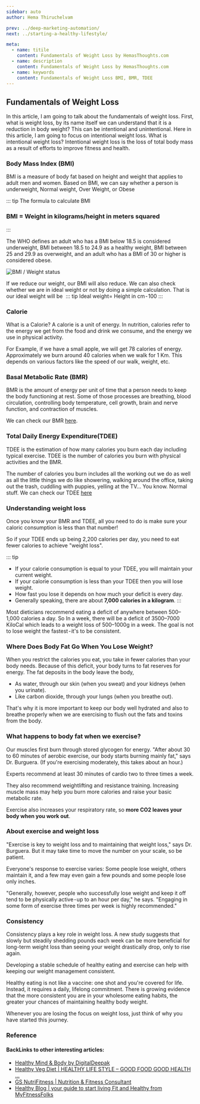 ```yaml
---
sidebar: auto
author: Hema Thiruchelvam

prev: ../deep-marketing-automation/
next: ../starting-a-healthy-lifestyle/

meta:
  - name: titile
    content: Fundamentals of Weight Loss by HemasThoughts.com
  - name: description
    content: Fundamentals of Weight Loss by HemasThoughts.com
  - name: keywords
    content: Fundamentals of Weight Loss BMI, BMR, TDEE
---
```


## Fundamentals of Weight Loss <Badge text="health" />

In this article, I am going to talk about the fundamentals of weight loss. First, what is weight loss, by its name itself we can understand that it is a reduction in body weight? This can be intentional and unintentional. Here in this article, I am going to focus on intentional weight loss. What is intentional weight loss? Intentional weight loss is the loss of total body mass as a result of efforts to improve fitness and health.

### Body Mass Index (BMI)

BMI is a measure of body fat based on height and weight that applies to adult men and women. Based on BMI, we can say whether a person is underweight, Normal weight, Over Weight, or Obese

::: tip
The formula to calculate BMI <br/>
### BMI = Weight in kilograms/height in meters squared
:::

The WHO defines an adult who has a BMI below 18.5 is considered underweight, BMI between 18.5 to 24.9 as a healthy weight, BMI between 25 and 29.9 as overweight, and an adult who has a BMI of 30 or higher is considered obese.

![BMI / Weight status](https://cdn-images-1.medium.com/max/800/1*Dvwh1DrpSPFw5Iz5KwYbyw.png)

If we reduce our weight, our BMI will also reduce.
We can also check whether we are in ideal weight or not by doing a simple calculation. That is our ideal weight will be 
::: tip
Ideal weight= Height in cm - 100
:::

### Calorie
What is a Calorie? A calorie is a unit of energy. In nutrition, calories refer to the energy we get from the food and drink we consume, and the energy we use in physical activity. 

For Example, if we have a small apple, we will get 78 calories of energy. Approximately we burn around 40 calories when we walk for 1 Km. This depends on various factors like the speed of our walk, weight, etc.

### Basal Metabolic Rate (BMR)

BMR is the amount of energy per unit of time that a person needs to keep the body functioning at rest. Some of those processes are breathing, blood circulation, controlling body temperature, cell growth, brain and nerve function, and contraction of muscles.

We can check our BMR [here](https://bit.ly/3oU8MzD).

### Total Daily Energy Expenditure(TDEE)

TDEE is the estimation of how many calories you burn each day including typical exercise. TDEE is the number of calories you burn with physical activities and the BMR.

The number of calories you burn includes all the working out we do as well as all the little things we do like showering, walking around the office, taking out the trash, cuddling with puppies, yelling at the TV… You know. Normal stuff.
We can check our TDEE [here](https://medium.com/r/?url=https%3A%2F%2Fwww.calculator.net%2Ftdee-calculator.html)

### Understanding weight loss

Once you know your BMR and TDEE, all you need to do is make sure your caloric consumption is less than that number!

So if your TDEE ends up being 2,200 calories per day, you need to eat fewer calories to achieve "weight loss".

::: tip
* If your calorie consumption is equal to your TDEE, you will maintain your current weight.
* If your calorie consumption is less than your TDEE then you will lose weight.
* How fast you lose it depends on how much your deficit is every day.
* Generally speaking, there are about **7,000 calories in a kilogram**.
:::

Most dieticians recommend eating a deficit of anywhere between 500–1,000 calories a day. So In a week, there will be a deficit of 3500–7000 KiloCal which leads to a weight loss of 500–1000g in a week.
The goal is not to lose weight the fastest - it's to be consistent.

### Where Does Body Fat Go When You Lose Weight?

When you restrict the calories you eat, you take in fewer calories than your body needs. Because of this deficit, your body turns to fat reserves for energy.
The fat deposits in the body leave the body,
* As water, through our skin (when you sweat) and your kidneys (when you urinate).
* Like carbon dioxide, through your lungs (when you breathe out).

That's why it is more important to keep our body well hydrated and also to breathe properly when we are exercising to flush out the fats and toxins from the body.

### What happens to body fat when we exercise?

Our muscles first burn through stored glycogen for energy. "After about 30 to 60 minutes of aerobic exercise, our body starts burning mainly fat," says Dr. Burguera. (If you're exercising moderately, this takes about an hour.)

Experts recommend at least 30 minutes of cardio two to three times a week.

They also recommend weightlifting and resistance training. Increasing muscle mass may help you burn more calories and raise your basic metabolic rate.

Exercise also increases your respiratory rate, so **more CO2 leaves your body when you work out**.

### About exercise and weight loss

"Exercise is key to weight loss and to maintaining that weight loss," says Dr. Burguera.
But it may take time to move the number on your scale, so be patient.

Everyone's response to exercise varies: Some people lose weight, others maintain it, and a few may even gain a few pounds and some people lose only inches.

"Generally, however, people who successfully lose weight and keep it off tend to be physically active - up to an hour per day," he says. "Engaging in some form of exercise three times per week is highly recommended."

### Consistency

Consistency plays a key role in weight loss. A new study suggests that slowly but steadily shedding pounds each week can be more beneficial for long-term weight loss than seeing your weight drastically drop, only to rise again.

Developing a stable schedule of healthy eating and exercise can help with keeping our weight management consistent.

Healthy eating is not like a vaccine: one shot and you're covered for life. Instead, it requires a daily, lifelong commitment. There is growing evidence that the more consistent you are in your wholesome eating habits, the greater your chances of maintaining healthy body weight.

Whenever you are losing the focus on weight loss, just think of why you have started this journey.


### Reference
#### BackLinks to other interesting articles:
* [Healthy Mind & Body by DigitalDeepak](https://digitaldeepak.com/healthy-mind-and-body/) 
* [Healthy Veg Diet | HEALTHY LIFE STYLE – GOOD FOOD GOOD HEALTH ...](https://healthyvegdiet.com/)
* [GS NutriFitness | Nutrition & Fitness Consultant](https://gsnutrifitness.com/)
* [Healthy Blog | your guide to start living Fit and Healthy from MyFitnessFolks](https://myfitnessfolks.com/)
